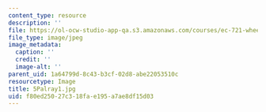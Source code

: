```yaml
---
content_type: resource
description: ''
file: https://ol-ocw-studio-app-qa.s3.amazonaws.com/courses/ec-721-wheelchair-design-in-developing-countries-spring-2009/f80ed25027c318fae195a7ae8df15d03_5Palray1.jpg
file_type: image/jpeg
image_metadata:
  caption: ''
  credit: ''
  image-alt: ''
parent_uid: 1a64799d-8c43-b3cf-02d8-abe22053510c
resourcetype: Image
title: 5Palray1.jpg
uid: f80ed250-27c3-18fa-e195-a7ae8df15d03
---
```

